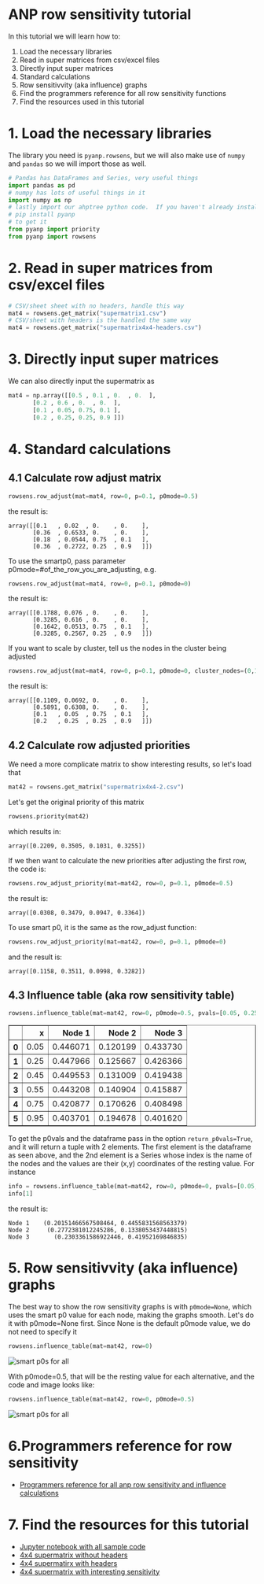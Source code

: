 # ANP row sensitivity tutorial

In this tutorial we will learn how to:

1. Load the necessary libraries
2. Read in super matrices from csv/excel files
3. Directly input super matrices
4. Standard calculations
5. Row sensitivvity (aka influence) graphs
6. Find the programmers reference for all row sensitivity functions
7. Find the resources used in this tutorial

# 1. Load the necessary libraries
The library you need is `pyanp.rowsens`, but we will also make use of `numpy` and `pandas` so we will import those as well.

```python
# Pandas has DataFrames and Series, very useful things
import pandas as pd
# numpy has lots of useful things in it
import numpy as np
# lastly import our ahptree python code.  If you haven't already installed the pyanp library do
# pip install pyanp
# to get it
from pyanp import priority
from pyanp import rowsens
```


# 2. Read in super matrices from csv/excel files

```python
# CSV/sheet sheet with no headers, handle this way
mat4 = rowsens.get_matrix("supermatrix1.csv")
# CSV/sheet with headers is the handled the same way
mat4 = rowsens.get_matrix("supermatrix4x4-headers.csv")
```

# 3. Directly input super matrices
We can also directly input the supermatrix as
```python
mat4 = np.array([[0.5 , 0.1 , 0.  , 0.  ],
       [0.2 , 0.6 , 0.  , 0.  ],
       [0.1 , 0.05, 0.75, 0.1 ],
       [0.2 , 0.25, 0.25, 0.9 ]])
```

# 4. Standard calculations
## 4.1 Calculate row adjust matrix
```python
rowsens.row_adjust(mat=mat4, row=0, p=0.1, p0mode=0.5)
```
the result is:
```
array([[0.1   , 0.02  , 0.    , 0.    ],
       [0.36  , 0.6533, 0.    , 0.    ],
       [0.18  , 0.0544, 0.75  , 0.1   ],
       [0.36  , 0.2722, 0.25  , 0.9   ]])
```
To use the smartp0, pass parameter p0mode=#of_the_row_you_are_adjusting, e.g.
```python
rowsens.row_adjust(mat=mat4, row=0, p=0.1, p0mode=0)
```
the result is:
```
array([[0.1788, 0.076 , 0.    , 0.    ],
       [0.3285, 0.616 , 0.    , 0.    ],
       [0.1642, 0.0513, 0.75  , 0.1   ],
       [0.3285, 0.2567, 0.25  , 0.9   ]])
```
If you want to scale by cluster, tell us the nodes in the cluster being adjusted
```python
rowsens.row_adjust(mat=mat4, row=0, p=0.1, p0mode=0, cluster_nodes=(0,1))
```
the result is:
```
array([[0.1109, 0.0692, 0.    , 0.    ],
       [0.5891, 0.6308, 0.    , 0.    ],
       [0.1   , 0.05  , 0.75  , 0.1   ],
       [0.2   , 0.25  , 0.25  , 0.9   ]])
```
## 4.2 Calculate row adjusted priorities
We need a more complicate matrix to show interesting results, so let's load that
```python
mat42 = rowsens.get_matrix("supermatrix4x4-2.csv")
```
Let's get the original priority of this matrix
```python
rowsens.priority(mat42)
```
which results in:
```
array([0.2209, 0.3505, 0.1031, 0.3255])
```
If we then want to calculate the new priorities after adjusting the first row, the code is:
```python
rowsens.row_adjust_priority(mat=mat42, row=0, p=0.1, p0mode=0.5)
```
the result is:
```
array([0.0308, 0.3479, 0.0947, 0.3364])
```
To use smart p0, it is the same as the row_adjust function:
```python
rowsens.row_adjust_priority(mat=mat42, row=0, p=0.1, p0mode=0)
```
and the result is:
```
array([0.1158, 0.3511, 0.0998, 0.3282])
```

## 4.3 Influence table (aka row sensitivity table)
```python
rowsens.influence_table(mat=mat42, row=0, p0mode=0.5, pvals=[0.05, 0.25, 0.45, 0.55, 0.75, 0.95], graph=False)
```
<table border="1" class="dataframe">
  <thead>
    <tr style="text-align: right;">
      <th></th>
      <th>x</th>
      <th>Node 1</th>
      <th>Node 2</th>
      <th>Node 3</th>
    </tr>
  </thead>
  <tbody>
    <tr>
      <th>0</th>
      <td>0.05</td>
      <td>0.446071</td>
      <td>0.120199</td>
      <td>0.433730</td>
    </tr>
    <tr>
      <th>1</th>
      <td>0.25</td>
      <td>0.447966</td>
      <td>0.125667</td>
      <td>0.426366</td>
    </tr>
    <tr>
      <th>2</th>
      <td>0.45</td>
      <td>0.449553</td>
      <td>0.131009</td>
      <td>0.419438</td>
    </tr>
    <tr>
      <th>3</th>
      <td>0.55</td>
      <td>0.443208</td>
      <td>0.140904</td>
      <td>0.415887</td>
    </tr>
    <tr>
      <th>4</th>
      <td>0.75</td>
      <td>0.420877</td>
      <td>0.170626</td>
      <td>0.408498</td>
    </tr>
    <tr>
      <th>5</th>
      <td>0.95</td>
      <td>0.403701</td>
      <td>0.194678</td>
      <td>0.401620</td>
    </tr>
  </tbody>
</table>

To get the p0vals and the dataframe pass in the option `return_p0vals=True`, and it will return a tuple with 2 elements.
The first element is the dataframe as seen above, and the 2nd element is a Series whose index is the name of the nodes
and the values are their (x,y) coordinates of the resting value.  For instance

```python
info = rowsens.influence_table(mat=mat42, row=0, p0mode=0, pvals=[0.05, 0.25, 0.45, 0.55, 0.75, 0.95], graph=False, return_p0vals=True)
info[1]
```
the result is:
```
Node 1    (0.20151466567508464, 0.4455831568563379)
Node 2     (0.2772381012245286, 0.1338053437448815)
Node 3       (0.2303361586922446, 0.41952169846835)
```

# 5. Row sensitivvity (aka influence) graphs
The best way to show the row sensitivity graphs is with `p0mode=None`, which uses the smart p0 value
for each node, making the graphs smooth.  Let's do it with p0mode=None first.  Since None is the default
p0mode value, we do not need to specify it
```python
rowsens.influence_table(mat=mat42, row=0)
```
![smart p0s for all](imgs/rowsens-smartp0sall.png)

With p0mode=0.5, that will be the resting value for each alternative, and the code and image looks like:

```python
rowsens.influence_table(mat=mat42, row=0, p0mode=0.5)
```
![smart p0s for all](imgs/rowsens-p00.5all.png)



# 6.Programmers reference for row sensitivity

* [Programmers reference for all anp row sensitivity and influence calculations](https://pyanp.readthedocs.io/en/latest/refs/rowsens.html)


# 7. Find the resources for this tutorial

* [Jupyter notebook with all sample code](../examples/ANPRowSens.ipynb)
* [4x4 supermatrix without headers](../examples/supermatrix4x4.csv)
* [4x4 supermatirx with headers](../examples/supermatrix4x4-headers.csv)
* [4x4 supermatrix with interesting sensitivity](../examples/supermatrix4x4-2.csv)



